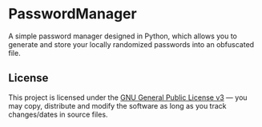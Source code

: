 # PasswordManager
A simple password manager designed in Python, which allows you to generate and store your locally randomized passwords into an obfuscated file.

## License
This project is licensed under the [GNU General Public License v3](https://tldrlegal.com/license/gnu-general-public-license-v3-(gpl-3)) &#8212; you may copy, distribute and modify the software as long as you track changes/dates in source files.